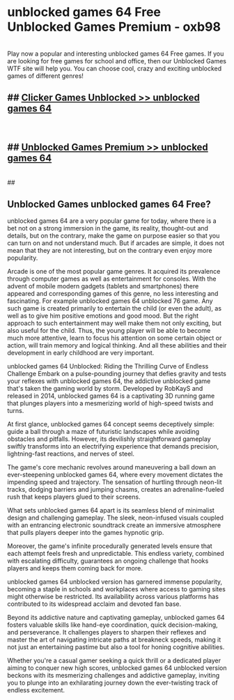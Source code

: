 # unblocked games 64 Free Unblocked Games Premium - oxb98 <br>
<br>
Play now a popular and interesting unblocked games 64 Free games. If you are looking for free games for school and office, then our Unblocked Games WTF site will help you. You can choose cool, crazy and exciting unblocked games of different genres!


## ##  [Clicker Games Unblocked >> unblocked games 64](http://freeplayer.one?title=unblocked_games_64&ref=M1)
  <br>

##  ## [Unblocked Games Premium >> unblocked games 64](http://freeplayer.one?title=unblocked_games_64&ref=M1)
  <br>
  ##



## Unblocked Games unblocked games 64 Free?

unblocked games 64 are a very popular game for today, where there is a bet not on a strong immersion in the game, its reality, thought-out and details, but on the contrary, make the game on purpose easier so that you can turn on and not understand much. But if arcades are simple, it does not mean that they are not interesting, but on the contrary even enjoy more popularity.

Arcade is one of the most popular game genres. It acquired its prevalence through computer games as well as entertainment for consoles. With the advent of mobile modern gadgets (tablets and smartphones) there appeared and corresponding games of this genre, no less interesting and fascinating. For example unblocked games 64 unblocked 76 game. Any such game is created primarily to entertain the child (or even the adult), as well as to give him positive emotions and good mood. But the right approach to such entertainment may well make them not only exciting, but also useful for the child. Thus, the young player will be able to become much more attentive, learn to focus his attention on some certain object or action, will train memory and logical thinking. And all these abilities and their development in early childhood are very important.

unblocked games 64 Unblocked: Riding the Thrilling Curve of Endless Challenge
Embark on a pulse-pounding journey that defies gravity and tests your reflexes with unblocked games 64, the addictive unblocked game that's taken the gaming world by storm. Developed by RobKayS and released in 2014, unblocked games 64 is a captivating 3D running game that plunges players into a mesmerizing world of high-speed twists and turns.

At first glance, unblocked games 64 concept seems deceptively simple: guide a ball through a maze of futuristic landscapes while avoiding obstacles and pitfalls. However, its devilishly straightforward gameplay swiftly transforms into an electrifying experience that demands precision, lightning-fast reactions, and nerves of steel.

The game's core mechanic revolves around maneuvering a ball down an ever-steepening unblocked games 64, where every movement dictates the impending speed and trajectory. The sensation of hurtling through neon-lit tracks, dodging barriers and jumping chasms, creates an adrenaline-fueled rush that keeps players glued to their screens.

What sets unblocked games 64 apart is its seamless blend of minimalist design and challenging gameplay. The sleek, neon-infused visuals coupled with an entrancing electronic soundtrack create an immersive atmosphere that pulls players deeper into the games hypnotic grip.

Moreover, the game's infinite procedurally generated levels ensure that each attempt feels fresh and unpredictable. This endless variety, combined with escalating difficulty, guarantees an ongoing challenge that hooks players and keeps them coming back for more.

unblocked games 64 unblocked version has garnered immense popularity, becoming a staple in schools and workplaces where access to gaming sites might otherwise be restricted. Its availability across various platforms has contributed to its widespread acclaim and devoted fan base.

Beyond its addictive nature and captivating gameplay, unblocked games 64 fosters valuable skills like hand-eye coordination, quick decision-making, and perseverance. It challenges players to sharpen their reflexes and master the art of navigating intricate paths at breakneck speeds, making it not just an entertaining pastime but also a tool for honing cognitive abilities.

Whether you're a casual gamer seeking a quick thrill or a dedicated player aiming to conquer new high scores, unblocked games 64 unblocked version beckons with its mesmerizing challenges and addictive gameplay, inviting you to plunge into an exhilarating journey down the ever-twisting track of endless excitement.